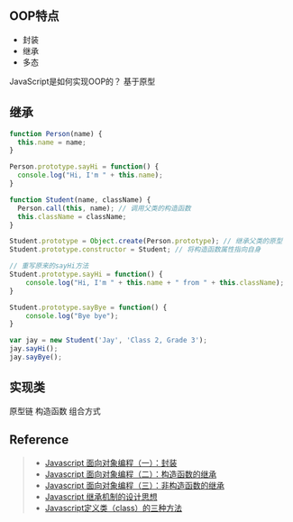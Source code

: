 
## OOP特点
- 封装
- 继承
- 多态

JavaScript是如何实现OOP的？
基于原型

## 继承
```javascript
function Person(name) {
  this.name = name;
}

Person.prototype.sayHi = function() {
  console.log("Hi, I'm " + this.name);
}

function Student(name, className) {
  Person.call(this, name); // 调用父类的构造函数
  this.className = className;
}

Student.prototype = Object.create(Person.prototype); // 继承父类的原型
Student.prototype.constructor = Student; // 将构造函数属性指向自身

// 重写原来的sayHi方法
Student.prototype.sayHi = function() {
	console.log("Hi, I'm " + this.name + " from " + this.className);
}

Student.prototype.sayBye = function() {
	console.log("Bye bye");
}

var jay = new Student('Jay', 'Class 2, Grade 3');
jay.sayHi();
jay.sayBye();
```

## 实现类
原型链
构造函数
组合方式

## Reference
> - [Javascript 面向对象编程（一）：封装](http://www.ruanyifeng.com/blog/2010/05/object-oriented_javascript_encapsulation.html)
> - [Javascript 面向对象编程（二）：构造函数的继承](http://www.ruanyifeng.com/blog/2010/05/object-oriented_javascript_inheritance.html)
> - [Javascript 面向对象编程（三）：非构造函数的继承](http://www.ruanyifeng.com/blog/2010/05/object-oriented_javascript_inheritance_continued.html)
> - [Javascript 继承机制的设计思想](http://www.ruanyifeng.com/blog/2011/06/designing_ideas_of_inheritance_mechanism_in_javascript.html)
> - [Javascript定义类（class）的三种方法](http://www.ruanyifeng.com/blog/2012/07/three_ways_to_define_a_javascript_class.html)
